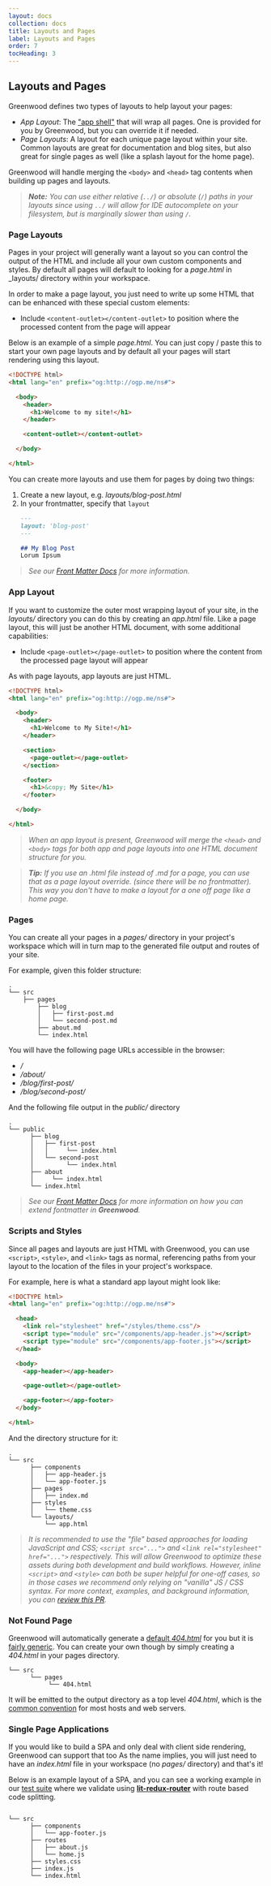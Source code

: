 ```yaml
---
layout: docs
collection: docs
title: Layouts and Pages
label: Layouts and Pages
order: 7
tocHeading: 3
---
```


## Layouts and Pages

Greenwood defines two types of layouts to help layout your pages:

- _App Layout_: The ["app shell"](https://developers.google.com/web/fundamentals/architecture/app-shell) that will wrap all pages.  One is provided for you by Greenwood, but you can override it if needed.
- _Page Layouts_:  A layout for each unique page layout within your site.  Common layouts are great for documentation and blog sites, but also great for single pages as well (like a splash layout for the home page).

Greenwood will handle merging the `<body>` and  `<head>` tag contents when building up pages and layouts.

> _**Note:** You can use either relative (`../`) or absolute (`/`) paths in your layouts since using `../` will allow for IDE autocomplete on your filesystem, but is marginally slower than using `/`._

### Page Layouts
Pages in your project will generally want a layout so you can control the output of the HTML and include all your own custom components and styles.  By default all pages will default to looking for a _page.html_ in _layouts/ directory within your workspace.


In order to make a page layout, you just need to write up some HTML that can be enhanced with these special custom elements:
- Include `<content-outlet></content-outlet>` to position where the processed content from the page will appear


Below is an example of a simple _page.html_.  You can just copy / paste this to start your own page layouts and by default all your pages will start rendering using this layout.

```html
<!DOCTYPE html>
<html lang="en" prefix="og:http://ogp.me/ns#">

  <body>
    <header>
      <h1>Welcome to my site!</h1>
    </header>

    <content-outlet></content-outlet>

  </body>

</html>
```

You can create more layouts and use them for pages by doing two things:
1. Create a new layout, e.g. _layouts/blog-post.html_
1. In your frontmatter, specify that `layout`
    ```md
    ---
    layout: 'blog-post'
    ---

    ## My Blog Post
    Lorum Ipsum
    ```

> _See our [Front Matter Docs](/docs/front-matter#define-layout) for more information._

### App Layout

If you want to customize the outer most wrapping layout of your site, in the _layouts/_ directory you can do this by creating an _app.html_ file.  Like a page layout, this will just be another HTML document, with some additional capabilities:
- Include `<page-outlet></page-outlet>` to position where the content from the processed page layout will appear

As with page layouts, app layouts are just HTML.

```html
<!DOCTYPE html>
<html lang="en" prefix="og:http://ogp.me/ns#">

  <body>
    <header>
      <h1>Welcome to My Site!</h1>
    </header>

    <section>
      <page-outlet></page-outlet>
    </section>

    <footer>
      <h1>&copy; My Site</h1>
    </footer>

  </body>

</html>
```

> _When an app layout is present, Greenwood will merge the `<head>` and `<body>` tags for both app and page layouts into one HTML document structure for you._


> _**Tip:** If you use an _.html_ file instead of _.md_ for a page, you can use that as a page layout override.  (since there will be no frontmatter).  This way you don't have to make a layout for a one off page like a home page._

### Pages
You can create all your pages in a _pages/_ directory in your project's workspace which will in turn map to the generated file output and routes of your site.

For example, given this folder structure:
```shell
.
└── src
    ├── pages
        ├── blog
        │   ├── first-post.md
        │   └── second-post.md
        ├── about.md
        └── index.html
```

You will have the following page URLs accessible in the browser:
- _/_
- _/about/_
- _/blog/first-post/_
- _/blog/second-post/_

And the following file output in the _public/_ directory
```shell
.
└── public
      ├── blog
      │   ├── first-post
      │   │     └── index.html
      │   └── second-post
      │         └── index.html
      ├── about
      │     └── index.html
      └── index.html
```

> _See our [Front Matter Docs](/docs/front-matter#define-layout) for more information on how you can extend fontmatter in **Greenwood**._

### Scripts and Styles

Since all pages and layouts are just HTML with Greenwood, you can use `<script>`, `<style>`, and `<link>` tags as normal, referencing paths from your layout to the location of the files in your project's workspace.

For example, here is what a standard app layout might look like:
```html
<!DOCTYPE html>
<html lang="en" prefix="og:http://ogp.me/ns#">

  <head>
    <link rel="stylesheet" href="/styles/theme.css"/>
    <script type="module" src="/components/app-header.js"></script>
    <script type="module" src="/components/app-footer.js"></script>
  </head>

  <body>
    <app-header></app-header>

    <page-outlet></page-outlet>

    <app-footer></app-footer>
  </body>

</html>
```

And the directory structure for it:
```shell
.
└── src
      ├── components
      │   ├── app-header.js
      │   └── app-footer.js
      ├── pages
      │   ├── index.md
      ├── styles
      │   └── theme.css
      └── layouts/
          └── app.html
```

> _It is recommended to use the "file" based approaches for loading JavaScript and CSS; `<script src="...">` and `<link rel="stylesheet" href="...">` respectively.  This will allow Greenwood to optimize these assets during both development and build workflows.  However, inline `<script>` and `<style>` can both be super helpful for one-off cases, so in those cases we recommend only relying on "vanilla" JS / CSS syntax. For more context, examples, and background information, you can [review this PR](https://github.com/ProjectEvergreen/greenwood/pull/472)._

### Not Found Page

Greenwood will automatically generate a [default _404.html_](https://github.com/ProjectEvergreen/greenwood/blob/master/packages/cli/src/layouts/app.html) for you but it is [fairly generic](https://greenwoodjs.dev/404.html).  You can create your own though by simply creating a _404.html_ in your pages directory.


```shell
└── src
      └── pages
           └── 404.html
```

It will be emitted to the output directory as a top level _404.html_, which is the [common convention](https://docs.netlify.com/routing/redirects/redirect-options/#custom-404-page-handling) for most hosts and web servers.

### Single Page Applications

If you would like to build a SPA and only deal with client side rendering, Greenwood can support that too  As the name implies, you will just need to have an _index.html_ file in your workspace (no _pages/_ directory) and that's it!

Below is an example layout of a SPA, and you can see a working example in our [test suite](https://github.com/ProjectEvergreen/greenwood/tree/master/packages/cli/test/cases/build.config.mode-spa) where we validate using [**lit-redux-router**](https://github.com/fernandopasik/lit-redux-router) with route based code splitting.

```shell

└── src
      ├── components
      │   └── app-footer.js
      ├── routes
      │   ├── about.js
      │   └── home.js
      ├── styles.css
      ├── index.js
      └── index.html
```